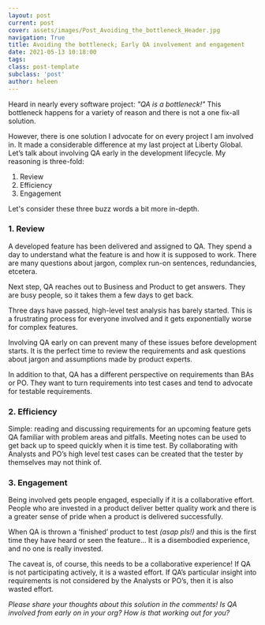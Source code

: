 ```yaml
---
layout: post
current: post
cover: assets/images/Post_Avoiding_the_bottleneck_Header.jpg
navigation: True
title: Avoiding the bottleneck; Early QA involvement and engagement
date: 2021-05-13 10:18:00
tags:
class: post-template
subclass: 'post'
author: heleen
---
```


Heard in nearly every software project: *"QA is a bottleneck!"* This bottleneck happens for a variety of reason and there is not a one fix-all solution.

However, there is one solution I advocate for on every project I am involved in. It made a considerable difference at my last project at Liberty Global. Let’s talk about involving QA early in the development lifecycle. My reasoning is three-fold:

1. Review
2. Efficiency
3. Engagement

Let's consider these three buzz words a bit more in-depth.


### 1. Review

A developed feature has been delivered and assigned to QA. They spend a day to understand what the feature is and how it is supposed to work. There are many questions about jargon, complex run-on sentences, redundancies, etcetera.

Next step, QA reaches out to Business and Product to get answers. They are busy people, so it takes them a few days to get back.

Three days have passed, high-level test analysis has barely started. This is a frustrating process for everyone involved and it gets exponentially worse for complex features.

Involving QA early on can prevent many of these issues before development starts. It is the perfect time to review the requirements and ask questions about jargon and assumptions made by product experts.

In addition to that, QA has a different perspective on requirements than BAs or PO. They want to turn requirements into test cases and tend to advocate for testable requirements.

### 2. Efficiency
Simple: reading and discussing requirements for an upcoming feature gets QA familiar with problem areas and pitfalls. Meeting notes can be used to get back up to speed quickly when it is time test. By collaborating with Analysts and PO’s high level test cases can be created that the tester by themselves may not think of.

### 3. Engagement
Being involved gets people engaged, especially if it is a collaborative effort. People who are invested in a product deliver better quality work and there is a greater sense of pride when a product is delivered successfully.

When QA is thrown a ‘finished’ product to test *(asap pls!)* and this is the first time they have heard or seen the feature... It is a disembodied experience, and no one is really invested.



The caveat is, of course, this needs to be a collaborative experience! If QA is not participating actively, it is a wasted effort. If QA’s particular insight into requirements is not considered by the Analysts or PO’s, then it is also wasted effort.

*Please share your thoughts about this solution in the comments! Is QA involved from early on in your org? How is that working out for you?*